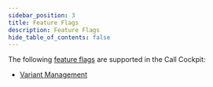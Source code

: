 ```yaml
---
sidebar_position: 3
title: Feature Flags
description: Feature Flags
hide_table_of_contents: false
---
```


The following [feature flags](../General/Feature%20Flags) are supported in the Call Cockpit:

- [Variant Management](../General/Feature%20Flags/variantmanagement.md)